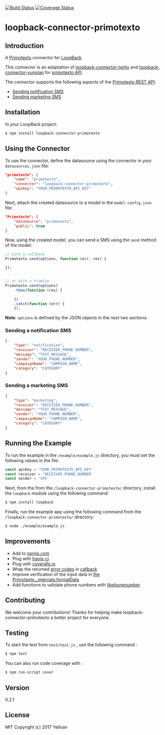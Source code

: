 [![Build Status](https://travis-ci.org/yelloan/loopback-connector-primotexto.svg?branch=master)](https://travis-ci.org/yelloan/loopback-connector-primotexto) [![Coverage Status](https://coveralls.io/repos/github/yelloan/loopback-connector-primotexto/badge.svg?branch=master)](https://coveralls.io/github/yelloan/loopback-connector-primotexto?branch=master) 

# loopback-connector-primotexto

## Introduction 

A [Primotexto](http://www.primotexto.com/) connector for [LoopBack](http://www.loopback.io).

This connector is an adaptation of [loopback-connector-twilio](https://github.com/dashby3000/loopback-connector-twilio) and [loopback-connector-yunpian](https://github.com/mackwan84/loopback-connector-yunpian) for [primotexto API](http://www.primotexto.com/).

The connector supports the following aspects of the [Primotexto REST API](https://www.primotexto.com/api/):
  - [Sending notification SMS](https://www.primotexto.com/api/sms/notification.asp)
  - [Sending marketing SMS](https://www.primotexto.com/api/sms/marketing.asp)

## Installation

In your LoopBack project:

```bash
$ npm install loopback-connector-primotexto
```

## Using the Connector

To use the connector, define the datasource using the connector in your `datasources.json` file:

```JSON  
"primotexto": {
    "name": "primotexto",
    "connector": "loopback-connector-primotexto",
    "apiKey": "YOUR_PRIMOTEXTO_API_KEY"
}
```
  
Next, attach the created datasource to a model in the `model-config.json` file:

```JSON
"Primotexto": {
    "dataSource": "primotexto",
    "public": true
}
```
    
Now, using the created model, you can send a SMS using the `send` method of the model:

```Javascript
// with a callback
Primotexto.send(options, function (err, res) {

});


// or with a Promise
Primotexto.send(options)
    .then(function (res) {

    })
    .catch(function (err) {
    });
```
    
**Note**: `options` is defined by the JSON objects in the next two sections:

### Sending a notification SMS

```JSON
{
    "type": "notification",
    "receiver": "RECEIVER_PHONE_NUMBER",
    "message": "TEXT_MESSAGE",
    "sender": "YOUR_PHONE_NUMBER",
    "campaignName": "CAMPAIN_NAME",
    "category": "CATEGORY"
}
```

### Sending a marketing SMS

```JSON
{
    "type": "marketing",
    "receiver": "RECEIVER_PHONE_NUMBER",
    "message": "TEXT_MESSAGE",
    "sender": "YOUR_PHONE_NUMBER",
    "campaignName": "CAMPAIN_NAME",
    "category": "CATEGORY"
}
```
    
## Running the Example
To run the example in the `/example/example.js` directory, you must set the following values in the file:

```Javascript
const apiKey = 'YOUR_PRIMOTEXTO_API_KEY'
const receiver = 'RECEIVER_PHONE_NUMBER'
const sender = 'SPC'
```

Next, from the from the `/loopback-connector-primotexto/` directory, install the `loopback` module using the following command:

```bash
$ npm install loopback
```
    
Finally, run the example app using the following command from the `/loopback-connector-primotexto/` directory:

```bash
$ node ./example/example.js
```

## Improvements

- Add to [npmjs.com](https://www.npmjs.com/)
- Plug with [travis-ci](https://travis-ci.org/)
- Plug with [coveralls.io](https://coveralls.io/)
- Wrap the returned [error codes](https://www.primotexto.com/api/plus/code_erreurs.asp) in [callback](https://github.com/yelloan/loopback-connector-primotexto/blob/master/lib/primotexto.js#L87)
- Improve verification of the input data in [the Primotexto._internals.formatData](https://github.com/yelloan/loopback-connector-primotexto/blob/master/lib/primotexto.js#L29)
- Add functions to validate phone numbers with [libphonenumber](https://github.com/googlei18n/libphonenumber)

## Contributing

We welcome your contributions! Thanks for helping make loopback-connector-primotexto a better project for everyone.

## Testing

To start the test from `test/test.js` , use the following command :

```bash
$ npm test
```

You can also run code coverage with :

```bash
$ npm run-script cover
```

## Version

0.2.1

License
----

MIT Copyright (c) 2017 Yelloan

